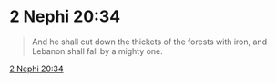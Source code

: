 # 2 Nephi 20:34

> And he shall cut down the thickets of the forests with iron, and Lebanon shall fall by a mighty one.

[2 Nephi 20:34](https://www.churchofjesuschrist.org/study/scriptures/bofm/2-ne/20?lang=eng&id=p34#p34)


